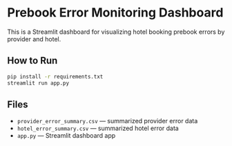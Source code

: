 
# Prebook Error Monitoring Dashboard

This is a Streamlit dashboard for visualizing hotel booking prebook errors by provider and hotel.

## How to Run

```bash
pip install -r requirements.txt
streamlit run app.py
```

## Files

- `provider_error_summary.csv` — summarized provider error data
- `hotel_error_summary.csv` — summarized hotel error data
- `app.py` — Streamlit dashboard app
